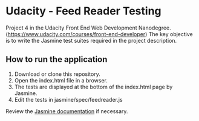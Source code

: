 # Udacity - Feed Reader Testing

Project 4 in the Udacity Front End Web Development Nanodegree. (https://www.udacity.com/courses/front-end-developer) The key objective is to write
the Jasmine test suites required in the project description.


## How to run the application

1. Download or clone this repository.
2. Open the index.html file in a browser.
3. The tests are displayed at the bottom of the index.html page by Jasmine.
4. Edit the tests in jasmine/spec/feedreader.js

Review the [Jasmine documentation](http://jasmine.github.io) if necessary.
